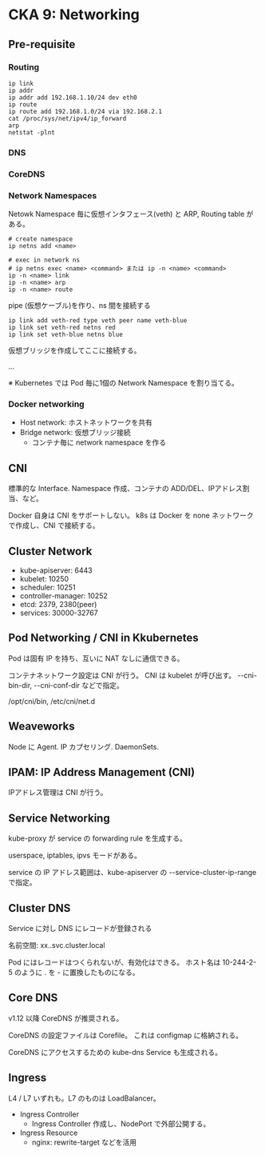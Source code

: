 # CKA 9: Networking

## Pre-requisite

### Routing

    ip link
    ip addr
    ip addr add 192.168.1.10/24 dev eth0
    ip route
    ip route add 192.168.1.0/24 via 192.168.2.1
    cat /proc/sys/net/ipv4/ip_forward
    arp
    netstat -plnt

### DNS

### CoreDNS

### Network Namespaces

Netowk Namespace 毎に仮想インタフェース(veth) と ARP, Routing table がある。

    # create namespace 
    ip netns add <name>

    # exec in network ns
    # ip netns exec <name> <command> または ip -n <name> <command> 
    ip -n <name> link
    ip -n <name> arp
    ip -n <name> route

pipe (仮想ケーブル)を作り、ns 間を接続する

    ip link add veth-red type veth peer name veth-blue
    ip link set veth-red netns red
    ip link set veth-blue netns blue
    
仮想ブリッジを作成してここに接続する。

...

※ Kubernetes では Pod 毎に1個の Network Namespace を割り当てる。

### Docker networking

* Host network: ホストネットワークを共有
* Bridge network: 仮想ブリッジ接続
    * コンテナ毎に network namespace を作る

## CNI

標準的な Interface.
Namespace 作成、コンテナの ADD/DEL、IPアドレス割当、など。

Docker 自身は CNI をサポートしない。
k8s は Docker を none ネットワークで作成し、CNI で接続する。

## Cluster Network

* kube-apiserver: 6443
* kubelet: 10250
* scheduler: 10251
* controller-manager: 10252
* etcd: 2379, 2380(peer)
* services: 30000-32767

## Pod Networking / CNI in Kkubernetes

Pod は固有 IP を持ち、互いに NAT なしに通信できる。

コンテナネットワーク設定は CNI が行う。
CNI は kubelet が呼び出す。 --cni-bin-dir, --cni-conf-dir などで指定。

/opt/cni/bin, /etc/cni/net.d

## Weaveworks

Node に Agent. IP カプセリング. DaemonSets.

## IPAM: IP Address Management (CNI)

IPアドレス管理は CNI が行う。

## Service Networking

kube-proxy が service の forwarding rule を生成する。

userspace, iptables, ipvs モードがある。

service の IP アドレス範囲は、kube-apiserver の --service-cluster-ip-range で指定。

## Cluster DNS

Service に対し DNS にレコードが登録される

名前空間: xx.<namespace>.svc.cluster.local

Pod にはレコードはつくられないが、有効化はできる。
ホスト名は 10-244-2-5 のように . を - に置換したものになる。

## Core DNS

v1.12 以降 CoreDNS が推奨される。

CoreDNS の設定ファイルは Corefile。
これは configmap に格納される。

CoreDNS にアクセスするための kube-dns Service も生成される。

## Ingress

L4 / L7 いずれも。L7 のものは LoadBalancer。

* Ingress Controller
    * Ingress Controller 作成し、NodePort で外部公開する。
* Ingress Resource
    * nginx: rewrite-target などを活用
